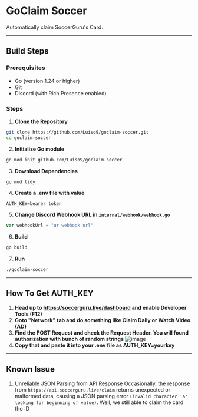# GoClaim Soccer
Automatically claim SoccerGuru's Card.

---
## Build Steps

### Prerequisites

- Go (version 1.24 or higher)
- Git
- Discord (with Rich Presence enabled)

### Steps
 1. **Clone the Repository**
```bash
git clone https://github.com/Luiso9/goclaim-soccer.git
cd goclaim-soccer
```
 2. **Initialize Go module**
```bash
go mod init github.com/Luiso9/goclaim-soccer
```

 3. **Download Dependencies**
```bash
go mod tidy
```

 4. **Create a .env file with value**
```env
AUTH_KEY=bearer token
```

 5. **Change Discord Webhook URL in `internal/webhook/webhook.go`**
```go
var webhookUrl = "ur webhook url"
```

 6. **Build**
```bash
go build
```

 7. **Run**
```bash
./goclaim-soccer
```

---

## How To Get AUTH_KEY

1. **Head up to https://soccerguru.live/dashboard and enable Developer Tools (F12)**
2. **Goto "Network" tab and do something like Claim Daily or Watch Video (AD)**
3. **Find the POST Request and check the Request Header. You will found authorization with bunch of random strings**
![image](https://github.com/user-attachments/assets/d2829c1d-1ef9-487b-9bd1-10ee45b91210)
4. **Copy that and paste it into your .env file as AUTH_KEY=yourkey**

---

## Known Issue

1. Unreliable JSON Parsing from API Response
Occasionally, the response from `https://api.soccerguru.live/claim` returns unexpected or malformed data, causing a JSON parsing error `(invalid character 'a' looking for beginning of value)`.
Well, we still able to claim the card tho :D
